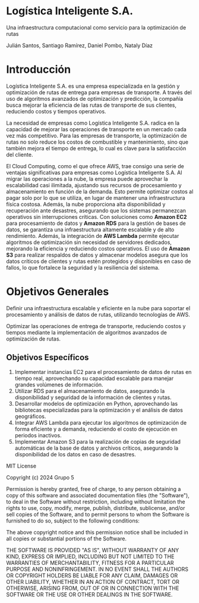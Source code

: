 # Logística Inteligente S.A.

Una infraestructura computacional como servicio para la optimización de rutas

Julián Santos, Santiago Ramírez, Daniel Pombo, Nataly Díaz

# Introducción

Logística Inteligente S.A. es una empresa especializada en la gestión y optimización de rutas de entrega para empresas de transporte. A través del uso de algoritmos avanzados de optimización y predicción, la compañía busca mejorar la eficiencia de las rutas de transporte de sus clientes, reduciendo costos y tiempos operativos.

La necesidad de empresas como Logística Inteligente S.A. radica en la capacidad de mejorar las operaciones de transporte en un mercado cada vez más competitivo. Para las empresas de transporte, la optimización de rutas no solo reduce los costos de combustible y mantenimiento, sino que también mejora el tiempo de entrega, lo cual es clave para la satisfacción del cliente.

El Cloud Computing, como el que ofrece AWS, trae consigo una serie de ventajas significativas para empresas como Logística Inteligente S.A. Al migrar las operaciones a la nube, la empresa puede aprovechar la escalabilidad casi ilimitada, ajustando sus recursos de procesamiento y almacenamiento en función de la demanda. Esto permite optimizar costos al pagar solo por lo que se utiliza, en lugar de mantener una infraestructura física costosa. Además, la nube proporciona alta disponibilidad y recuperación ante desastres, asegurando que los sistemas permanezcan operativos sin interrupciones críticas. Con soluciones como **Amazon EC2** para procesamiento de datos y **Amazon RDS** para la gestión de bases de datos, se garantiza una infraestructura altamente escalable y de alto rendimiento. Además, la integración de **AWS Lambda** permite ejecutar algoritmos de optimización sin necesidad de servidores dedicados, mejorando la eficiencia y reduciendo costos operativos. El uso de **Amazon S3** para realizar respaldos de datos y almacenar modelos asegura que los datos críticos de clientes y rutas estén protegidos y disponibles en caso de fallos, lo que fortalece la seguridad y la resiliencia del sistema.

# Objetivos Generales

Definir una infraestructura escalable y eficiente en la nube para soportar el procesamiento y análisis de datos de rutas, utilizando tecnologías de AWS.

Optimizar las operaciones de entrega de transporte, reduciendo costos y tiempos mediante la implementación de algoritmos avanzados de optimización de rutas.

## Objetivos Específicos

1. Implementar instancias EC2 para el procesamiento de datos de rutas en tiempo real, aprovechando su capacidad escalable para manejar grandes volúmenes de información.
2. Utilizar RDS para el almacenamiento de datos, asegurando la disponibilidad y seguridad de la información de clientes y rutas.
3. Desarrollar modelos de optimización en Python, aprovechando las bibliotecas especializadas para la optimización y el análisis de datos geográficos.
4. Integrar AWS Lambda para ejecutar los algoritmos de optimización de forma eficiente y a demanda, reduciendo el costo de ejecución en periodos inactivos.
5. Implementar Amazon S3 para la realización de copias de seguridad automáticas de la base de datos y archivos críticos, asegurando la disponibilidad de los datos en caso de desastres.


MIT License

Copyright (c) 2024 Grupo 5

Permission is hereby granted, free of charge, to any person obtaining a copy
of this software and associated documentation files (the "Software"), to deal
in the Software without restriction, including without limitation the rights
to use, copy, modify, merge, publish, distribute, sublicense, and/or sell
copies of the Software, and to permit persons to whom the Software is
furnished to do so, subject to the following conditions:

The above copyright notice and this permission notice shall be included in all
copies or substantial portions of the Software.

THE SOFTWARE IS PROVIDED "AS IS", WITHOUT WARRANTY OF ANY KIND, EXPRESS OR
IMPLIED, INCLUDING BUT NOT LIMITED TO THE WARRANTIES OF MERCHANTABILITY,
FITNESS FOR A PARTICULAR PURPOSE AND NONINFRINGEMENT. IN NO EVENT SHALL THE
AUTHORS OR COPYRIGHT HOLDERS BE LIABLE FOR ANY CLAIM, DAMAGES OR OTHER
LIABILITY, WHETHER IN AN ACTION OF CONTRACT, TORT OR OTHERWISE, ARISING FROM,
OUT OF OR IN CONNECTION WITH THE SOFTWARE OR THE USE OR OTHER DEALINGS IN THE
SOFTWARE.
